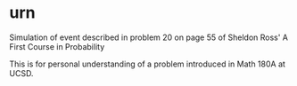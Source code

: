# urn
Simulation of event described in problem 20 on page 55 of Sheldon Ross' A First Course in Probability

This is for personal understanding of a problem introduced in Math 180A at UCSD.
